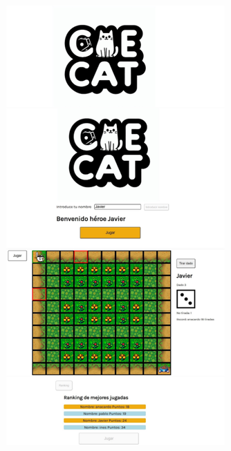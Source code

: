 ![CAECAT PORTADA](https://github.com/inesph1/CAECAT-GAME/blob/main/PREVISUALIZACION%20JUEGO/CAECAT.png)
![COMENZAR PARTIDA](https://github.com/inesph1/CAECAT-GAME/blob/main/PREVISUALIZACION%20JUEGO/JUGAR.jpg)
![TABLERO](https://github.com/inesph1/CAECAT-GAME/blob/main/PREVISUALIZACION%20JUEGO/TABLERO.jpg)
![RANKING](https://github.com/inesph1/CAECAT-GAME/blob/main/PREVISUALIZACION%20JUEGO/Ranking.jpg)
